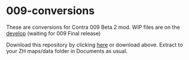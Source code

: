 # 009-conversions

These are conversions for Contra 009 Beta 2 mod.
WIP files are on the [develop](https://github.com/triatomic/009-conversions/tree/develop) (waiting for 009 Final release)

Download this repository by clicking [here](https://github.com/triatomic/009-conversions/archive/master.zip) or download above.
Extract to your ZH maps/data folder in Documents as usual.
